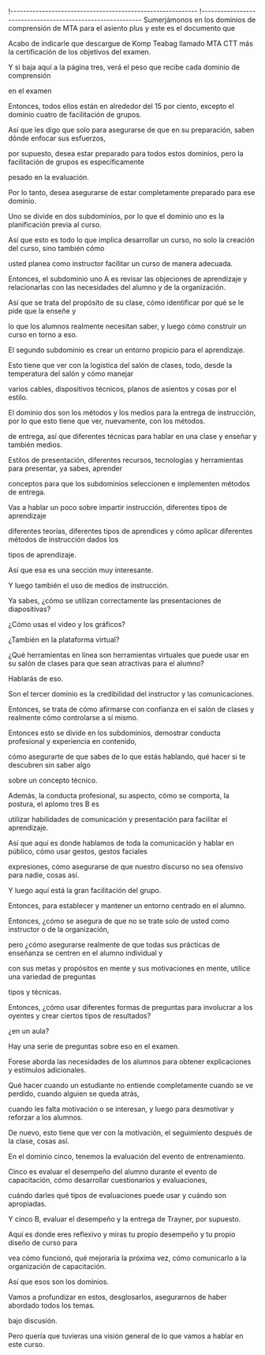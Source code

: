 !-----------------------------------------------------------
!-----------------------------------------------------------
Sumerjámonos en los dominios de comprensión de MTA para el asiento plus y este es el documento que

Acabo de indicarle que descargue de Komp Teabag llamado MTA CTT más la certificación de los objetivos del examen.

Y si baja aquí a la página tres, verá el peso que recibe cada dominio de comprensión

en el examen

Entonces, todos ellos están en alrededor del 15 por ciento, excepto el dominio cuatro de facilitación de grupos.

Así que les digo que solo para asegurarse de que en su preparación, saben dónde enfocar sus esfuerzos,

por supuesto, desea estar preparado para todos estos dominios, pero la facilitación de grupos es específicamente

pesado en la evaluación.

Por lo tanto, desea asegurarse de estar completamente preparado para ese dominio.

Uno se divide en dos subdominios, por lo que el dominio uno es la planificación previa al curso.

Así que esto es todo lo que implica desarrollar un curso, no solo la creación del curso, sino también cómo

usted planea como instructor facilitar un curso de manera adecuada.

Entonces, el subdominio uno A es revisar las objeciones de aprendizaje y relacionarlas con las necesidades del alumno y de la organización.

Así que se trata del propósito de su clase, cómo identificar por qué se le pide que la enseñe y

lo que los alumnos realmente necesitan saber, y luego cómo construir un curso en torno a eso.

El segundo subdominio es crear un entorno propicio para el aprendizaje.

Esto tiene que ver con la logística del salón de clases, todo, desde la temperatura del salón y cómo manejar

varios cables, dispositivos técnicos, planos de asientos y cosas por el estilo.

El dominio dos son los métodos y los medios para la entrega de instrucción, por lo que esto tiene que ver, nuevamente, con los métodos.

de entrega, así que diferentes técnicas para hablar en una clase y enseñar y también medios.

Estilos de presentación, diferentes recursos, tecnologías y herramientas para presentar, ya sabes, aprender

conceptos para que los subdominios seleccionen e implementen métodos de entrega.

Vas a hablar un poco sobre impartir instrucción, diferentes tipos de aprendizaje

diferentes teorías, diferentes tipos de aprendices y cómo aplicar diferentes métodos de instrucción dados los

tipos de aprendizaje.

Así que esa es una sección muy interesante.

Y luego también el uso de medios de instrucción.

Ya sabes, ¿cómo se utilizan correctamente las presentaciones de diapositivas?

¿Cómo usas el video y los gráficos?

¿También en la plataforma virtual?

¿Qué herramientas en línea son herramientas virtuales que puede usar en su salón de clases para que sean atractivas para el alumno?

Hablarás de eso.

Son el tercer dominio es la credibilidad del instructor y las comunicaciones.

Entonces, se trata de cómo afirmarse con confianza en el salón de clases y realmente cómo controlarse a sí mismo.

Entonces esto se divide en los subdominios, demostrar conducta profesional y experiencia en contenido,

cómo asegurarte de que sabes de lo que estás hablando, qué hacer si te descubren sin saber algo

sobre un concepto técnico.

Además, la conducta profesional, su aspecto, cómo se comporta, la postura, el aplomo tres B es

utilizar habilidades de comunicación y presentación para facilitar el aprendizaje.

Así que aquí es donde hablamos de toda la comunicación y hablar en público, cómo usar gestos, gestos faciales

expresiones, cómo asegurarse de que nuestro discurso no sea ofensivo para nadie, cosas así.

Y luego aquí está la gran facilitación del grupo.

Entonces, para establecer y mantener un entorno centrado en el alumno.

Entonces, ¿cómo se asegura de que no se trate solo de usted como instructor o de la organización,

pero ¿cómo asegurarse realmente de que todas sus prácticas de enseñanza se centren en el alumno individual y

con sus metas y propósitos en mente y sus motivaciones en mente, utilice una variedad de preguntas

tipos y técnicas.

Entonces, ¿cómo usar diferentes formas de preguntas para involucrar a los oyentes y crear ciertos tipos de resultados?

¿en un aula?

Hay una serie de preguntas sobre eso en el examen.

Forese aborda las necesidades de los alumnos para obtener explicaciones y estímulos adicionales.

Qué hacer cuando un estudiante no entiende completamente cuando se ve perdido, cuando alguien se queda atrás,

cuando les falta motivación o se interesan, y luego para desmotivar y reforzar a los alumnos.

De nuevo, esto tiene que ver con la motivación, el seguimiento después de la clase, cosas así.

En el dominio cinco, tenemos la evaluación del evento de entrenamiento.

Cinco es evaluar el desempeño del alumno durante el evento de capacitación, cómo desarrollar cuestionarios y evaluaciones,

cuándo darles qué tipos de evaluaciones puede usar y cuándo son apropiadas.

Y cinco B, evaluar el desempeño y la entrega de Trayner, por supuesto.

Aquí es donde eres reflexivo y miras tu propio desempeño y tu propio diseño de curso para

vea cómo funcionó, qué mejoraría la próxima vez, cómo comunicarlo a la organización de capacitación.

Así que esos son los dominios.

Vamos a profundizar en estos, desglosarlos, asegurarnos de haber abordado todos los temas.

bajo discusión.

Pero quería que tuvieras una visión general de lo que vamos a hablar en este curso.























